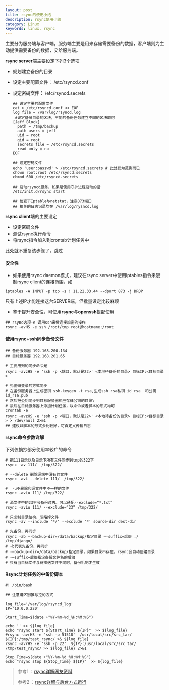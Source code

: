 ```yaml
---
layout: post
title: rsync的使用小结
description: rsync使用小结
category: Linux
keywords: linux, rsync
---
```


主要分为服务端与客户端，服务端主要是用来存储需要备份的数据，客户端则为主动提供需要备份的数据，交给服务端。

<!-- more -->

**rsync server**端主要设定下列3个选项

- 规划建立备份的目录

- 设定主要配置文件： /etc/rsyncd.conf

- 设定密码文件： /etc/rsyncd.secrets

  ```shell
  ## 设定主要的配置文件
  cat > /etc/rsyncd.conf << EOF
  log file = /var/log/rsyncd.log
   #设定备份目录的区块，不同的备份任务建立不同的区块即可
  [Jeff_Block]
  	path = /tmp/backup
  	auth users = jeff
  	uid = root
  	gid = root 
  	secrets file = /etc/rsyncd.secrets
  	read only = no
  EOF

  ## 设定密码文件
  echo 'user:passwd' > /etc/rsyncd.secrets # 此处仅为范例而已
  chown root:root /etc/rsyncd.secrets
  chmod 600 /etc/rsyncd.secrets

  ## 启动rsyncd服务，如果是使用守护进程启动的话
  /etc/init.d/rsync start 

  ## 检查下Iptable与netstat，注意873端口
  ## 相关的日志记录均在 /var/log/rysncd.log
  ```

**rsync client**端的主要设定

- 设定密码文件
- 测试rsync执行命令
- 将rsync指令加入到crontab计划任务中

此处就不重复该步骤了，跳过

#### 安全性

- 如果使用rsync daemon模式，建议在rsync server中使用Iptables指令来限制rsync client的连接范围，如

```shell
iptables -A INPUT -p tcp -s ! 11.22.33.44 --dport 873 -j DROP
```

只有上述IP才能连接这台SERVER端，但批量设定比较麻烦

- 鉴于提升安全性，可使用**rsync**与**openssh**搭配使用

```shell
## rsync选项-e 调用ssh来做连接加密的操作
rsync -avHS -e ssh /root/tmp root@hostname:/root
```

#### 使用rsync+ssh同步备份文件

```shell
## 备份服务器 192.168.200.134
## 目标服务器 192.168.201.65

# 主要用到的同步命令是
rsync -avzHS -e 'ssh -p <端口，默认是22>' <本地待备份的目录> 目标IP:<目标目录> 

# 免密码登录的方式同步
# 在备份服务器上生成密钥 ssh-keygen -t rsa,生成ssh rsa私钥 id_rsa  和公钥id_rsa.pub
# 然后把公钥同步到目标服务器相应存储公钥的目录\
# 最后在目标服务器上添加计划任务，以命令或者脚本的形式均可
crontab -e
rsync -avzHS -e 'ssh -p <端口，默认是22>' <本地待备份的目录> 目标IP:<目标目录> > /dev/null 2>&1
## 建议以脚本的形式会比较好，可自定义传输日志
```

#### rsync命令参数详解

下列仅摘抄部分使用率较广的命令

```shell
# 把111目录以及目录下所有文件同步到tmp的322下
rsync -av 111/  /tmp/322/

# --delete 删除源端中没有的文件
rsync -avL --delete 111/  /tmp/322/ 

#  -u不删除和源文件中不一样的文件
rsync -avLu 111/ /tmp/322/

# 源文件中的23不会备份过去。可以通配--exclude=“*.txt”
rsync -avLu 111/ --exclude=“23” /tmp/322/ 

# 只复制目录结构，忽略掉文件
rsync -av --include '*/' --exclude '*' source-dir dest-dir

# 先备份，再同步
rsync -ab –-backup-dir=/data/backup/指定目录 –-suffix=后缀 ./ /tmp/django/
# -b代表先备份，再同步
# -–backup-dir=/data/backup/指定目录，如果目录不存在，rsync会自动创建目录
# -–suffix=后缀指定备份文件名的后缀
# 只有当目标文件与待推送文件不同时，备份机制才生效
```

#### Rsync计划任务的中备份脚本

```shell
#! /bin/bash 

## 注意请区别推与拉的方式

log_file='/var/log/rsyncd_log'
IP='10.0.0.220'

Start_Time=$(date +"%Y-%m-%d_%H:%M:%S")

echo '' >> ${log_file}
echo "rsync start ${Start_Time} ${IP}"  >> ${log_file}
#rsync -avrHS -e 'ssh -p 51518'  /usr/local/src/src_tar/  ${IP}:/tmp/test_rsync/ >& ${log_file}
rsync -avrHS -e 'ssh -p 22'  ${IP}:/usr/local/src/src_tar/  /tmp/test_rsync/ >> ${log_file} 2>&1

Stop_Time=$(date +"%Y-%m-%d_%H:%M:%S")
echo "rsync stop ${Stop_Time} ${IP}"  >> ${log_file}
```


> 参考1 ：[rsync详解网友资料](http://www.cnblogs.com/itech/archive/2009/08/10/1542945.html)
>
> 参考2 ：[rsync详解与后台方式运行](http://www.mamicode.com/info-detail-1242643.html)

